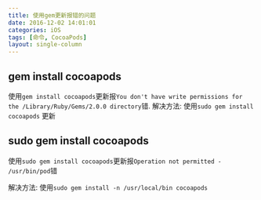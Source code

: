 ```yaml
---
title: 使用gem更新报错的问题
date: 2016-12-02 14:01:01
categories: iOS
tags: [命令, CocoaPods]
layout: single-column
---
```


## gem install cocoapods

使用`gem install cocoapods`更新报`You don't have write permissions for the /Library/Ruby/Gems/2.0.0 directory`错.
解决方法: 使用`sudo gem install cocoapods` 更新

## sudo gem install cocoapods
使用`sudo gem install cocoapods`更新报`Operation not permitted - /usr/bin/pod`错

解决方法: 使用`sudo gem install -n /usr/local/bin cocoapods`



